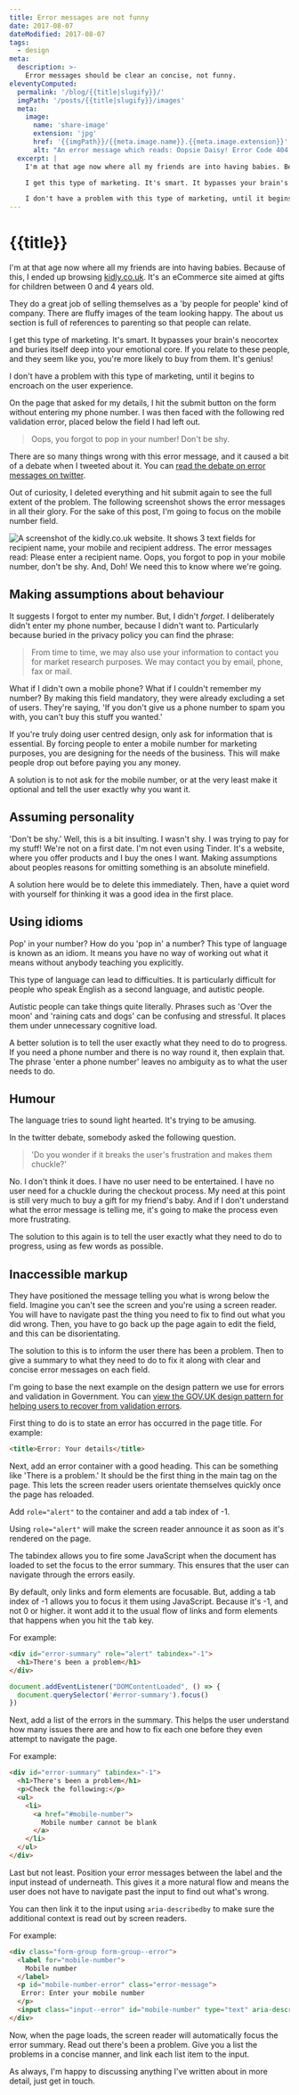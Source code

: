 ```yaml
---
title: Error messages are not funny
date: 2017-08-07
dateModified: 2017-08-07
tags:
  - design
meta:
  description: >-
    Error messages should be clear an concise, not funny.
eleventyComputed:
  permalink: '/blog/{{title|slugify}}/'
  imgPath: '/posts/{{title|slugify}}/images'
  meta:
    image:
      name: 'share-image'
      extension: 'jpg'
      href: '{{imgPath}}/{{meta.image.name}}.{{meta.image.extension}}'
      alt: "An error message which reads: Oopsie Daisy! Error Code 404 - Coffee not found! Our server went on a coffee break and spilled some on the keyboard. We're trying to clean up the mess, but it might take a while."
  excerpt: |
    I'm at that age now where all my friends are into having babies. Because of this, I ended up browsing [kidly.co.uk](http://kidly.co.uk). It's an eCommerce site aimed at gifts for 0-4-year-olds. They do a great job of selling themselves as a 'by people for people' kind of company. There are fluffy images of the team looking happy. The about us section is full of references to parenting so that people can relate.

    I get this type of marketing. It's smart. It bypasses your brain's neocortex and buries itself deep into your emotional core. If you relate to these people, and they seem like you, you're more likely to buy from them. It's genius.

    I don't have a problem with this type of marketing, until it begins to encroach on the user experience.
---
```


# {{title}}

I'm at that age now where all my friends are into having babies. Because of this, I ended up browsing [kidly.co.uk](http://kidly.co.uk). It's an eCommerce site aimed at gifts for children between 0 and 4 years old.

They do a great job of selling themselves as a 'by people for people' kind of company. There are fluffy images of the team looking happy. The about us section is full of references to parenting so that people can relate.

I get this type of marketing. It's smart. It bypasses your brain's neocortex and buries itself deep into your emotional core. If you relate to these people, and they seem like you, you're more likely to buy from them. It's genius!

I don't have a problem with this type of marketing, until it begins to encroach on the user experience. 

On the page that asked for my details, I hit the submit button on the form without entering my phone number. I was then faced with the following red validation error, placed below the field I had left out.

> Oops, you forgot to pop in your number! Don't be shy.

There are so many things wrong with this error message, and it caused a bit of a debate when I tweeted about it. You can [read the debate on error messages on twitter](https://twitter.com/abbott567/status/867654758588440576).

Out of curiosity, I deleted everything and hit submit again to see the full extent of the problem. The following screenshot shows the error messages in all their glory. For the sake of this post, I'm going to focus on the mobile number field.

![A screenshot of the kidly.co.uk website. It shows 3 text fields for recipient name, your mobile and recipient address. The error messages read: Please enter a recipient name. Oops, you forgot to pop in your mobile number, don't be shy. And, Doh! We need this to know where we're going.]({{imgPath}}/error-messages-are-not-funny.webp)

## Making assumptions about behaviour

It suggests I forgot to enter my number. But, I didn't *forget*. I deliberately didn't enter my phone number, because I didn't want to. Particularly because buried in the privacy policy you can find the phrase: 

> From time to time, we may also use your information to contact you for market research purposes. We may contact you by email, phone, fax or mail.

What if I didn't own a mobile phone? What if I couldn't remember my number? By making this field mandatory, they were already excluding a set of users. They're saying, 'If you don't give us a phone number to spam you with, you can't buy this stuff you wanted.'

If you're truly doing user centred design, only ask for information that is essential. By forcing people to enter a mobile number for marketing purposes, you are designing for the needs of the business. This will make people drop out before paying you any money.

A solution is to not ask for the mobile number, or at the very least make it optional and tell the user exactly why you want it.

## Assuming personality

'Don't be shy.' Well, this is a bit insulting. I wasn't shy. I was trying to pay for my stuff! We're not on a first date. I'm not even using Tinder. It's a website, where you offer products and I buy the ones I want. Making assumptions about peoples reasons for omitting something is an absolute minefield.

A solution here would be to delete this immediately. Then, have a quiet word with yourself for thinking it was a good idea in the first place.

## Using idioms

Pop' in your number? How do you 'pop in' a number? This type of language is known as an idiom. It means you have no way of working out what it means without anybody teaching you explicitly.

This type of language can lead to difficulties. It is particularly difficult for people who speak English as a second language, and autistic people.

Autistic people can take things quite literally. Phrases such as 'Over the moon' and 'raining cats and dogs' can be confusing and stressful. It places them under unnecessary cognitive load.

A better solution is to tell the user exactly what they need to do to progress. If you need a phone number and there is no way round it, then explain that. The phrase 'enter a phone number' leaves no ambiguity as to what the user needs to do.

## Humour

The language tries to sound light hearted. It's trying to be amusing.

In the twitter debate, somebody asked the following question. 

> 'Do you wonder if it breaks the user's frustration and makes them chuckle?' 

No. I don't think it does. I have no user need to be entertained. I have no user need for a chuckle during the checkout process. My need at this point is still very much to buy a gift for my friend's baby. And if I don't understand what the error message is telling me, it's going to make the process even more frustrating.

The solution to this again is to tell the user exactly what they need to do to progress, using as few words as possible.

## Inaccessible markup

They have positioned the message telling you what is wrong below the field. Imagine you can't see the screen and you're using a screen reader. You will have to navigate past the thing you need to fix to find out what you did wrong. Then, you have to go back up the page again to edit the field, and this can be disorientating.

The solution to this is to inform the user there has been a problem. Then to give a summary to what they need to do to fix it along with clear and concise error messages on each field.

I'm going to base the next example on the design pattern we use for errors and validation in Government. You can [view the GOV.UK design pattern for helping users to recover from validation errors](https://design-system.service.gov.uk/patterns/validation/).

First thing to do is to state an error has occurred in the page title. For example:

``` html
<title>Error: Your details</title>
```

Next, add an error container with a good heading. This can be something like 'There is a problem.' It should be the first thing in the main tag on the page. This lets the screen reader users orientate themselves quickly once the page has reloaded.

Add `role="alert"` to the container and add a tab index of -1. 

Using `role="alert"` will make the screen reader announce it as soon as it's rendered on the page.

The tabindex allows you to fire some JavaScript when the document has loaded to set the focus to the error summary. This ensures that the user can navigate through the errors easily.

By default, only links and form elements are focusable. But, adding a tab index of -1 allows you to focus it them using JavaScript. Because it's -1, and not 0 or higher. it wont add it to the usual flow of links and form elements that happens when you hit the <kbd>tab</kbd> key.

For example:
``` html
<div id="error-summary" role="alert" tabindex="-1">
  <h1>There's been a problem</h1>
</div>
```

``` javascript
document.addEventListener("DOMContentLoaded", () => { 
  document.querySelector('#error-summary').focus()
})
```

Next, add a list of the errors in the summary. This helps the user understand how many issues there are and how to fix each one before they even attempt to navigate the page.

For example:
``` html
<div id="error-summary" tabindex="-1">
  <h1>There's been a problem</h1>
  <p>Check the following:</p>
  <ul>
    <li>
      <a href="#mobile-number">
        Mobile number cannot be blank
      </a>
    </li>
  </ul>
</div>
```

Last but not least. Position your error messages between the label and the input instead of underneath. This gives it a more natural flow and means the user does not have to navigate past the input to find out what's wrong. 

You can then link it to the input using `aria-describedby` to make sure the additional context is read out by screen readers.

For example: 
``` html
<div class="form-group form-group--error">
  <label for="mobile-number">
    Mobile number
  </label>
  <p id="mobile-number-error" class="error-message">
   Error: Enter your mobile number
  </p>
  <input class="input--error" id="mobile-number" type="text" aria-describedby="mobile-number-error">
</div>
```

Now, when the page loads, the screen reader will automatically focus the error summary. Read out there's been a problem. Give you a list the problems in a concise manner, and link each list item to the input.

As always, I'm happy to discussing anything I've written about in more detail, just get in touch.
